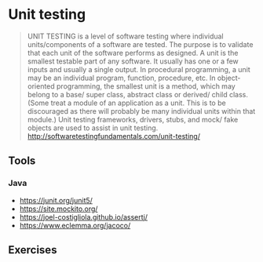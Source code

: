 # Unit testing

> UNIT TESTING is a level of software testing where individual units/components of a software are tested. The purpose is to validate that each unit of the software performs as designed. A unit is the smallest testable part of any software. It usually has one or a few inputs and usually a single output. In procedural programming, a unit may be an individual program, function, procedure, etc. In object-oriented programming, the smallest unit is a method, which may belong to a base/ super class, abstract class or derived/ child class. (Some treat a module of an application as a unit. This is to be discouraged as there will probably be many individual units within that module.) Unit testing frameworks, drivers, stubs, and mock/ fake objects are used to assist in unit testing.
> http://softwaretestingfundamentals.com/unit-testing/


## Tools

### Java

* https://junit.org/junit5/
* https://site.mockito.org/
* https://joel-costigliola.github.io/assertj/
* https://www.eclemma.org/jacoco/

## Exercises
